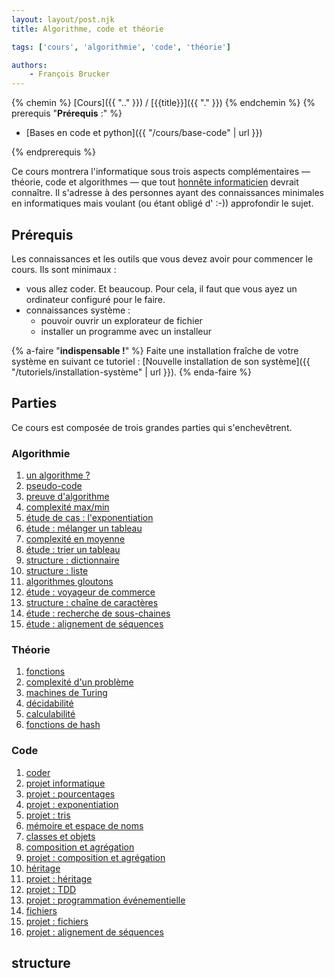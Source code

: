 ```yaml
---
layout: layout/post.njk 
title: Algorithme, code et théorie

tags: ['cours', 'algorithmie', 'code', 'théorie']

authors:
    - François Brucker
---
```


{% chemin %}
[Cours]({{ ".." }}) / [{{title}}]({{ "." }})
{% endchemin %}
{% prerequis "**Prérequis** :" %}

* [Bases en code et python]({{ "/cours/base-code" | url }})

{% endprerequis %}

<!-- début résumé -->

Ce cours montrera l'informatique sous trois aspects complémentaires — théorie, code et algorithmes — que tout [honnête informaticien](https://fr.wikipedia.org/wiki/Honn%C3%AAte_homme) devrait connaître. Il s'adresse à des personnes ayant des connaissances minimales en informatiques mais voulant (ou étant obligé d' :-)) approfondir le sujet.

<!-- fin résumé -->

## Prérequis

Les connaissances et les outils que vous devez avoir pour commencer le cours. Ils sont minimaux :

* vous allez coder. Et beaucoup. Pour cela, il faut que vous ayez un ordinateur configuré pour le faire.
* connaissances système :
  * pouvoir ouvrir un explorateur de fichier
  * installer un programme avec un installeur

{% a-faire "**indispensable !**" %}
Faite une installation fraîche de votre système en suivant ce tutoriel : [Nouvelle installation de son système]({{ "/tutoriels/installation-système" | url }}).
{% enda-faire %}

## Parties

Ce cours est composée de trois grandes parties qui s'enchevêtrent.

### Algorithmie

1. [un algorithme ?](algorithme/définition)
2. [pseudo-code](algorithme/pseudo-code)
3. [preuve d'algorithme](algorithme/preuve-algorithme)
4. [complexité max/min](algorithme/complexité-max-min)
5. [étude de cas : l'exponentiation](algorithme/étude-exponentiation)
6. [étude : mélanger un tableau](algorithme/étude-mélange)
7. [complexité en moyenne](algorithme/complexité-moyenne)
8. [étude : trier un tableau](algorithme/étude-tris)
9. [structure : dictionnaire](algorithme/structure-dictionnaire)
10. [structure : liste](algorithme/structure-liste)
11. [algorithmes gloutons](algorithme/methode-gloutons)
12. [étude : voyageur de commerce](algorithme/etude-voyageur-de-commerce)
13. [structure : chaîne de caractères](algorithme/structure-chaine-de-caracteres)
14. [étude : recherche de sous-chaines](algorithme/etude-recherche-sous-chaines)
15. [étude : alignement de séquences](algorithme/etude-alignement-sequences)

### Théorie

1. [fonctions](théorie/fonctions)
2. [complexité d'un problème](théorie/complexité-problème)
3. [machines de Turing](théorie/machine-turing)
4. [décidabilité](théorie/decidabilite)
5. [calculabilité](théorie/calculabilite)
6. [fonctions de hash](théorie/fonctions-hash)

### Code

1. [coder](code/coder)
2. [projet informatique](code/projet-hello-dev)
3. [projet : pourcentages](code/projet-pourcentages)
4. [projet : exponentiation](code/projet-exponentiation)
5. [projet : tris](code/projet-tris)
6. [mémoire et espace de noms](code/memoire-et-espace-noms)
7. [classes et objets](code/programmation-objet/classes-et-objets)
8. [composition et agrégation](code/programmation-objet/composition-agregation)
9. [projet : composition et agrégation](code/programmation-objet/projet-composition-agregation)
10. [héritage](code/programmation-objet/heritage)
11. [projet : héritage](code/programmation-objet/projet-heritage)
12. [projet : TDD](code/programmation-objet/projet-tdd)
13. [projet : programmation événementielle](code/projet-programmation-evenementielle)
14. [fichiers](code/fichiers)
15. [projet : fichiers](code/projet-fichiers)
16. [projet : alignement de séquences](code/projet-alignement-sequences)

## structure

<div id="graph">
  <style>
  .links line {
    stroke: #999;
    stroke-opacity: 0.6;
    stroke-width: 1px;
    marker-end: url(#end-arrow);
  }
  .nodes circle {
    stroke: #fff;
    stroke-width: 1.5px;
  }
  text {
    font-family: sans-serif;
  }
  </style>
  <svg id="dessin" style="width:100%;"></svg>
</div>

<script src="https://d3js.org/d3.v7.min.js"></script>

<script>
var svg = d3.select('#dessin');

var width = svg.node().getBoundingClientRect().width,
    height = width

svg.style("height", height)
</script>

<script>
  // data
var graph = {
  nodes: [],
  links: []
}

var groups = {
  theorie: 1,
  algorithmie: 2,
  code: 3,
  autre: 4,
}

graph.nodes.push({
  id: 'Algorithmie',
  link: "algorithme",
  group: groups.algorithmie,
  root: true,
  fx: 0.1 *width,
fy: 0.1* height,
})

graph.nodes.push({
  id: 'Code',
  link: "code",
  group: groups.code,
  root: true,
  fx: 0.5 *width,
fy: 0.1* height,
})

graph.nodes.push({
  id: 'Théorie',
  link: "theorie",
  group: groups.theorie,
  root: true,
  fx: 0.9 *width,
fy: 0.1* height,
})

graph.nodes.push({
  id: 'algorithme ?',
  link: "algorithme/définition",
  group: groups.algorithmie
})
graph.links.push({
  source: 'Algorithmie',
  target: 'algorithme ?'
})

graph.nodes.push({
  id: 'pseudo-code',
  link: "algorithme/pseudo-code",
  group: groups.algorithmie
})
graph.links.push({
  source: 'algorithme ?',
  target: 'pseudo-code'
})

graph.nodes.push({
  id: 'coder',
  link: "code/coder",
  group: groups.code
})
graph.links.push({
  source: 'Code',
  target: 'coder'
})

graph.links.push({
  source: 'pseudo-code',
  target: 'coder'
})

graph.nodes.push({
  id: 'fonctions',
  link: "théorie/fonctions",
  group: groups.theorie
})

graph.links.push({
  source: 'Théorie',
  target: 'fonctions'
})

graph.links.push({
  source: 'pseudo-code',
  target: 'fonctions'
})

graph.nodes.push({
  id: 'machine de Turing',
  link: "théorie/machine-turing",
  group: groups.theorie
})
graph.links.push({
  source: 'fonctions',
  target: 'machine de Turing'
})

graph.nodes.push({
  id: 'décidabilité',
  link: "théorie/decidabilite",
  group: groups.theorie
})

graph.links.push({
  source: 'fonctions',
  target: 'décidabilité'
})

graph.nodes.push({
  id: 'calculabilité',
  link: "théorie/calculabilite",
  group: groups.theorie
})
graph.links.push({
  source: 'machine de Turing',
  target: 'calculabilité'
})

graph.links.push({
  source: 'décidabilité',
  target: 'calculabilité'
})

graph.nodes.push({
  id: 'projet informatique',
  link: "code/projet-hello-dev",
  group: groups.code
})

graph.links.push({
  source: 'coder',
  target: 'projet informatique'
})

graph.nodes.push({
  id: 'naviguer dans un système de fichiers',
  link: '{{ "/tutoriels/fichiers-navigation" | url }}',
  group: groups.autre
})
graph.nodes.push({
  id: 'vscode & python',
  link: '{{ "/tutoriels/vsc-python" | url }}',
  group: groups.autre
})
graph.links.push({
  source: 'vscode & python',
  target: 'projet informatique'
})
graph.links.push({
  source: 'naviguer dans un système de fichiers',
  target: 'projet informatique'
})

graph.nodes.push({
  id: 'installation vscode',
  link: '{{ "/tutoriels/vsc-installation-et-prise-en-main" | url }}',
  group: groups.autre
})
graph.nodes.push({
  id: 'installation python',
  link: '{{ "/tutoriels/installation-de-python" | url }}',
  group: groups.autre
})
graph.links.push({
  source: 'installation vscode',
  target: 'vscode & python'
})
graph.links.push({
  source: 'installation python',
  target: 'vscode & python'
})

graph.nodes.push({
  id: 'terminal',
  link:'{{ "/tutoriels/terminal" | url }}',
  group: groups.autre
})
graph.nodes.push({
  id: 'utilisation du terminal',
  link: '{{ "/tutoriels/terminal-utilisation" | url }}',
  group: groups.autre
})
graph.links.push({
  source: 'naviguer dans un système de fichiers',
  target: 'terminal'
})
graph.links.push({
  source: 'terminal',
  target: 'utilisation du terminal'
})

graph.nodes.push({
  id: 'projet : pourcentages',
  link: "code/projet-pourcentages",
  group: groups.code
})
graph.links.push({
  source: 'projet informatique',
  target: 'projet : pourcentages'
})
graph.links.push({
  source: 'utilisation du terminal',
  target: 'projet : pourcentages'
})

graph.nodes.push({
  id: 'complexité max/min',
  link: "algorithme/complexité-max-min",
  group: groups.algorithmie
})
graph.links.push({
  source: 'pseudo-code',
  target: 'complexité max/min'
})

graph.nodes.push({
  id: "preuve d'algorithme",
  link: "algorithme/preuve-algorithme",
  group: groups.algorithmie
})
graph.links.push({
  source: 'pseudo-code',
  target: "preuve d'algorithme"
})

graph.nodes.push({
  id: "étude : l'exponentiation",
  link: "algorithme/étude-exponentiation",
  group: groups.algorithmie
})
graph.links.push({
  source: "preuve d'algorithme",
  target: "étude : l'exponentiation"
})

graph.links.push({
  source: 'complexité max/min',
  target: "étude : l'exponentiation"
})

graph.nodes.push({
  id: "projet : exponentiation",
  link: "code/projet-exponentiation",
  group: groups.code
})

graph.links.push({
  source: "étude : l'exponentiation",
  target: "projet : exponentiation"
})

graph.links.push({
  source: 'projet : pourcentages',
  target: "projet : exponentiation"
})

graph.nodes.push({
  id: "complexité en moyenne",
  link: "algorithme/complexité-moyenne",
  group: groups.algorithmie
})

graph.links.push({
  source: 'complexité max/min',
  target: "complexité en moyenne"
})

graph.nodes.push({
  id: "complexité d'un problème",
  link: "algorithme/complexité-problème",
  group: groups.theorie
})

graph.links.push({
  source: "étude : l'exponentiation",
  target: "complexité d'un problème"

})

graph.nodes.push({
  id: "étude : mélanger un tableau",
  link: "algorithme/étude-mélange",
  group: groups.algorithmie
})

graph.links.push({
  source: "étude : l'exponentiation",
  target: "étude : mélanger un tableau"

})

graph.nodes.push({
  id: "étude : trier un tableau",
  link: "algorithme/étude-tris",
  group: groups.algorithmie
})

graph.links.push({
  source: "complexité d'un problème",
  target: "étude : trier un tableau"
})

graph.links.push({
  source: "étude : mélanger un tableau",
  target: "étude : trier un tableau"
})

graph.links.push({
  source: "complexité en moyenne",
  target: "étude : trier un tableau"
})

graph.nodes.push({
  id: "projet : les tris",
  link: "code/projet-tris",
  group: groups.code
})

graph.links.push({
  source: "étude : trier un tableau",
  target: "projet : les tris"
})

graph.links.push({
  source: "projet : exponentiation",
  target: "projet : les tris"
})

graph.nodes.push({
  id: 'mémoire et espace de noms',
  link: "code/memoire-et-espace-noms",
  group: groups.code
})
graph.links.push({
  source: 'coder',
  target: 'mémoire et espace de noms'
})

graph.nodes.push({
id: "classes et objets",
  link: "code/programmation-objet/classes-et-objets",
  group: groups.code
})

graph.links.push({
  source: "mémoire et espace de noms",
  target: "classes et objets"
})

graph.nodes.push({
id: "composition et agrégation",
  link: "code/programmation-objet/composition-agregation",
  group: groups.code
})

graph.links.push({
  source: "mémoire et espace de noms",
  target: "composition et agrégation"
})

graph.nodes.push({
id: "projet : composition et agrégation",
  link: "code/programmation-objet/projet-composition-agregation",
  group: groups.code
})

graph.links.push({
  source: "composition et agrégation",
  target: "projet : composition et agrégation"
})

graph.nodes.push({
id: "héritage",
  link: "code/programmation-objet/heritage",
  group: groups.code
})

graph.links.push({
  source: "composition et agrégation",
  target: "héritage"
})

graph.nodes.push({
id: "projet : héritage",
  link: "code/programmation-objet/projet-heritage",
  group: groups.code
})

graph.links.push({
  source: "héritage",
  target: "projet : héritage"
})

graph.links.push({
  source: "projet : composition et agrégation",
  target: "projet : héritage"
})

graph.nodes.push({
id: "projet : TDD",
  link: "code/programmation-objet/projet-tdd",
  group: groups.code
})

graph.links.push({
  source: "projet : héritage",
  target: "projet : TDD"
})

graph.nodes.push({
id: "fonctions de hash",
  link: "théorie/fonctions-hash",
  group: groups.theorie
})

graph.links.push({
  source: 'fonctions',
  target: "fonctions de hash"
})

graph.nodes.push({
id: "structure : dictionnaire",
  link: "algorithme/structure-dictionnaire",
  group: groups.algorithmie
})

graph.links.push({
  source: "fonctions de hash",
  target: "structure : dictionnaire"
})

graph.links.push({
  source: "complexité en moyenne",
  target: "structure : dictionnaire"
})

graph.nodes.push({
id: "structure : liste",
  link: "algorithme/structure-liste",
  group: groups.algorithmie
})

graph.links.push({
  source: "complexité en moyenne",
  target: "structure : liste"
})

graph.nodes.push({
id: "structure : chaine de caractères",
  link: "algorithme/structure-chaine-de-caracteres",
  group: groups.algorithmie
})

graph.links.push({
  source: "Algorithmie",
  target: "structure : chaine de caractères"
})

graph.links.push({
  source: "mémoire et espace de noms",
  target: "structure : chaine de caractères"
})

graph.nodes.push({
id: "fichiers",
  link: "code/fichiers",
  group: groups.code
})

graph.links.push({
  source: "Code",
  target: "fichiers"
})

graph.links.push({
  source: "structure : chaine de caractères",
  target: "fichiers"
})

graph.links.push({
  source: "naviguer dans un système de fichiers",
  target: "fichiers"
})

graph.links.push({
  source: "structure : dictionnaire",
  target: "fichiers"
})

graph.nodes.push({
id: "projet : programmation événementielle",
  link: "code/projet-programmation-evenementielle",
  group: groups.code
})

graph.links.push({
  source: "projet : héritage",
  target: "projet : programmation événementielle"
})

graph.nodes.push({
id: "projet : fichiers",
  link: "code/projet-fichiers",
  group: groups.code
})

graph.links.push({
  source: "fichiers",
  target: "projet : fichiers"
})

graph.nodes.push({
id: "algorithmes gloutons",
  link: "algorithme/methode-gloutons",
  group: groups.algorithmie
})

graph.links.push({
  source: "complexité max/min",
  target: "algorithmes gloutons"

})

graph.nodes.push({
id: "étude : voyageur de commerce",
  link: "algorithme/etude-voyageur-de-commerce",
  group: groups.algorithmie
})

graph.links.push({
  source: "algorithmes gloutons",
  target: "étude : voyageur de commerce"
  
})

graph.links.push({
  source: "projet : exponentiation",
  target: "étude : voyageur de commerce"
  
})

graph.nodes.push({
id: "étude : recherche de sous-chaines",
  link: "algorithme/etude-recherche-sous-chaines",
  group: groups.algorithmie
})

graph.links.push({
  source: "structure : chaine de caractères",
  target: "étude : recherche de sous-chaines",
})

graph.links.push({
  source: "complexité en moyenne",
  target: "étude : recherche de sous-chaines",
})

graph.links.push({
  source: "fonctions de hash",
  target: "étude : recherche de sous-chaines",
})

graph.nodes.push({
id: "étude : alignement de séquences",
  link: "algorithme/etude-alignement-sequences",
  group: groups.algorithmie
})

graph.links.push({
  source: "étude : recherche de sous-chaines",
  target: "étude : alignement de séquences",
})

graph.nodes.push({
id: "projet : alignement de séquences",
  link: "code/projet-alignement-sequences",
  group: groups.code
})

graph.links.push({
  source: "étude : alignement de séquences",
  target: "projet : alignement de séquences",
})

graph.links.push({
  source: "projet : fichiers",
  target: "projet : alignement de séquences",
})

graph.links.push({
  source: "héritage",
  target: "projet : alignement de séquences",
})

</script>
<script>
var color = d3.scaleOrdinal(d3.schemeCategory10);

svg.append("rect")
    .attr("width", "100%")
    .attr("height", "100%")
    .attr("fill", "#EEE6FA");

// define arrow markers for graph links
svg.append("svg:defs").append("svg:marker")
  .attr("id", "end-arrow")
  .attr("viewBox", "0 -5 20 10")
  .attr("refX", 25)
  .attr("markerWidth", 20)
  .attr("markerHeight", 20)
  .attr("orient", "auto")
  .append("svg:path")
  .attr("d", "M0,-5L20,0L0,5")
  .attr("fill", "#000");

var simulation = d3.forceSimulation()
    .force("link", d3.forceLink().id(d => { return d.id; }))
    .force("charge", d3.forceManyBody().strength(-100))
    .force("center", d3.forceCenter(width / 2, height / 2));

var link = svg.append("g")
    .attr("class", "links")
    .selectAll("line")
    .data(graph.links)
    .enter().append("line");

  var node = svg.append("g")
    .attr("class", "nodes")
    .selectAll("g")
    .data(graph.nodes)
    .enter().append("g")
    .attr("fx", d => {return d.fx})
    .attr("fy", d => {return d.fy})

  node.append("a")
    .attr("xlink:href", d => { return d.link})
    .append("circle")
    .attr("r", 5)
    .attr("fill", function(d) { return color(d.group); })

  node.append("a")
    .attr("xlink:href", d => { return d.link})
    .append("text")
      .text(function(d) {
        return d.id;
      })
      .attr('x', 6)
      .attr('y', 3)
      .style('fill', d => { if (d.root) {return color(d.group)} else { return 'black'}})

  // Create a drag handler and append it to the node object instead
  var drag_handler = d3.drag()
      .on("start", dragstarted)
      .on("drag", dragged)
      .on("end", dragended)

  drag_handler(node);
  
  node.on("click", clicked);

  simulation
      .nodes(graph.nodes)
      .on("tick", ticked);

  simulation.force("link")
      .links(graph.links);

  function ticked() {
    link
        .attr("x1", function(d) { return d.source.x; })
        .attr("y1", function(d) { return d.source.y; })
        .attr("x2", function(d) { return d.target.x; })
        .attr("y2", function(d) { return d.target.y; });

    radius = 15;
    node
        .attr("transform", (d) => {
          d.x = Math.max(radius, Math.min(width - radius, d.x))
          d.y = Math.max(radius, Math.min(height - radius, d.y))
          return "translate(" + d.x + "," + d.y + ")";
        })
  }

  function dragstarted(event, d) {
    if (!event.active) simulation.alphaTarget(0.3).restart();
    d.fx = d.x;
    d.fy = d.y;
  }

  function dragged(event, d) {
    d.fx = event.x;
    d.fy = event.y;
  }

  function dragended(event, d) {
    // if (!event.active) simulation.alphaTarget(0);
    d.fx = Math.max(0, d.fx);
    d.fx = Math.min(width, d.fx);

    d.fy = Math.max(0, d.fy);
    d.fy = Math.min(height, d.fy);
  }
  function clicked(event, d) {
    console.log(d)
  }

</script>
